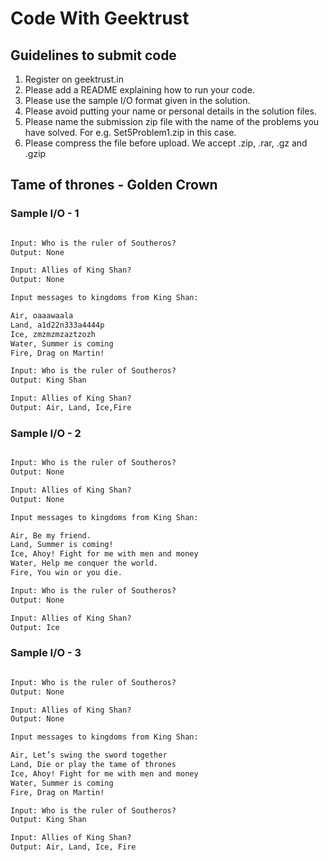 # Code With Geektrust

## Guidelines to submit code

1. Register on geektrust.in
2. Please add a README explaining how to run your code.
3. Please use the sample I/O format given in the solution.
4. Please avoid putting your name or personal details in the solution files.
5. Please name the submission zip file with the name of the problems you have solved. For e.g. Set5Problem1.zip in this case.
6. Please compress the file before upload. We accept .zip, .rar, .gz and .gzip


## Tame of thrones - Golden Crown
### Sample I/O - 1

```html

Input: Who is the ruler of Southeros?
Output: None

Input: Allies of King Shan?
Output: None 

Input messages to kingdoms from King Shan: 

Air, oaaawaala
Land, a1d22n333a4444p
Ice, zmzmzmzaztzozh
Water, Summer is coming 
Fire, Drag on Martin!

Input: Who is the ruler of Southeros? 
Output: King Shan 

Input: Allies of King Shan? 
Output: Air, Land, Ice,Fire
```
### Sample I/O - 2
```html

Input: Who is the ruler of Southeros?
Output: None

Input: Allies of King Shan?
Output: None 

Input messages to kingdoms from King Shan: 

Air, Be my friend.
Land, Summer is coming!
Ice, Ahoy! Fight for me with men and money
Water, Help me conquer the world.
Fire, You win or you die.

Input: Who is the ruler of Southeros? 
Output: None

Input: Allies of King Shan? 
Output: Ice
```
### Sample I/O - 3
```html

Input: Who is the ruler of Southeros?
Output: None

Input: Allies of King Shan?
Output: None 

Input messages to kingdoms from King Shan: 

Air, Let’s swing the sword together
Land, Die or play the tame of thrones
Ice, Ahoy! Fight for me with men and money
Water, Summer is coming 
Fire, Drag on Martin!

Input: Who is the ruler of Southeros? 
Output: King Shan 

Input: Allies of King Shan? 
Output: Air, Land, Ice, Fire
```

